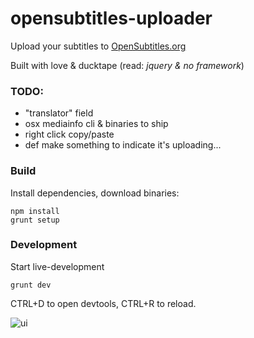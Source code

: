 # opensubtitles-uploader

Upload your subtitles to [OpenSubtitles.org](http://www.opensubtitles.org)

Built with love & ducktape (read: _jquery & no framework_)

### TODO: 
- "translator" field
- osx mediainfo cli & binaries to ship
- right click copy/paste
- def make something to indicate it's uploading... 

### Build
Install dependencies, download binaries:

    npm install
    grunt setup

### Development
Start live-development

    grunt dev
    
CTRL+D to open devtools, CTRL+R to reload.

![ui](http://i.imgur.com/yofqDHL.png)
